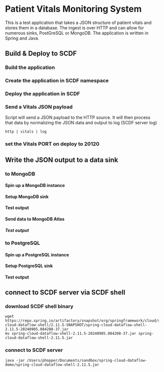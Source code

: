 # Patient Vitals Monitoring System
This is a test application that takes a JSON structure of patient vitals and stores them in a database.  The ingest is over HTTP and can allow for numerous sinks, PostGreSQL or MongoDB.  The application is written in Spring and Java.

## Build & Deploy to SCDF

### Build the application

### Create the application in SCDF namespace

### Deploy the application in SCDF

### Send a Vitals JSON payload
Script will send a JSON payload to the HTTP source.  It will then process that data by normalizing the JSON data and output to log (SCDF server log)
```shell
http | vitals | log
```

### set the Vitals PORT on deploy to 20120

## Write the JSON output to a data sink

### to MongoDB
 
#### Spin up a MongoDB instance
#### Setup MongoDB sink
#### Test output

#### Send data to MongoDB Atlas
##### Test output

### to PostgreSQL
#### Spin up a PostgreSQL instance
#### Setup PostgreSQL sink
#### Test output

## connect to SCDF server via SCDF shell
### download SCDF shell binary
```shell
wget https://repo.spring.io/artifactory/snapshot/org/springframework/cloud/spring-cloud-dataflow-shell/2.11.5-SNAPSHOT/spring-cloud-dataflow-shell-2.11.5-20240905.084208-37.jar
mv spring-cloud-dataflow-shell-2.11.5-20240905.084208-37.jar spring-cloud-dataflow-shell-2.11.5.jar
```
### connect to SCDF server
```shell
java -jar /Users/phopper/Documents/sandbox/spring-cloud-dataflow-demo/spring-cloud-dataflow-shell-2.11.5.jar
```




